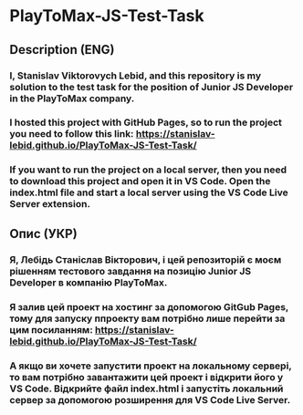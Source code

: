 # PlayToMax-JS-Test-Task
## Description (ENG)
### I, Stanislav Viktorovych Lebid, and this repository is my solution to the test task for the position of Junior JS Developer in the PlayToMax company. 
### I hosted this project with GitHub Pages, so to run the project you need to follow this link: https://stanislav-lebid.github.io/PlayToMax-JS-Test-Task/ 
### If you want to run the project on a local server, then you need to download this project and open it in VS Code. Open the index.html file and start a local server using the VS Code Live Server extension.

## Опис (УКР)
### Я, Лебідь Станіслав Вікторович, і цей репозиторій є моєм рішенням тестового завдання на позицію Junior JS Developer в компанію PlayToMax.
### Я залив цей проект на хостинг за допомогою GitGub Pages, тому для запуску ппроекту вам потрібно лише перейти за цим посиланням: https://stanislav-lebid.github.io/PlayToMax-JS-Test-Task/
### А якщо ви хочете запустити проект на локальному сервері, то вам потрібно завантажити цей проект і відкрити його у VS Code. Відкрийте файл index.html і запустіть локальний сервер за допомогою розширення для VS Code Live Server.
